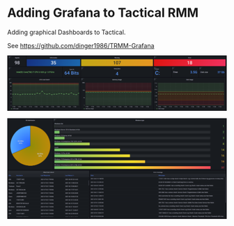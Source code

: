 # Adding Grafana to Tactical RMM

Adding graphical Dashboards to Tactical.

See <https://github.com/dinger1986/TRMM-Grafana>

![Example1](images/3rdparty_grafana_ex1.png)

![Example1](images/3rdparty_grafana_ex2.png)
